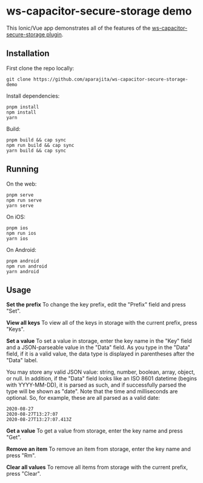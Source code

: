 # ws-capacitor-secure-storage demo

This Ionic/Vue app demonstrates all of the features of the [ws-capacitor-secure-storage plugin](https://github.com/aparajita/ws-capacitor-secure-storage).

## Installation

First clone the repo locally:

```shell
git clone https://github.com/aparajita/ws-capacitor-secure-storage-demo
```

Install dependencies:

```shell
pnpm install
npm install
yarn
```

Build:

```shell
pnpm build && cap sync
npm run build && cap sync
yarn build && cap sync
```

## Running

On the web:

```shell
pnpm serve
npm run serve
yarn serve
```

On iOS:

```shell
pnpm ios
npm run ios
yarn ios
```

On Android:

```shell
pnpm android
npm run android
yarn android
```

## Usage

**Set the prefix**
To change the key prefix, edit the "Prefix" field and press "Set".

**View all keys**
To view all of the keys in storage with the current prefix, press "Keys".

**Set a value**
To set a value in storage, enter the key name in the "Key" field and a JSON-parseable value in the "Data" field. As you type in the "Data" field, if it is a valid value, the data type is displayed in parentheses after the "Data" label.

You may store any valid JSON value: string, number, boolean, array, object, or null. In addition, if the "Data" field looks like an ISO 8601 datetime (begins with YYYY-MM-DD), it is parsed as such, and if successfully parsed the type will be shown as "date". Note that the time and milliseconds are optional. So, for example, these are all parsed as a valid date:

```
2020-08-27
2020-08-27T13:27:07
2020-08-27T13:27:07.413Z
```

**Get a value**
To get a value from storage, enter the key name and press "Get".

**Remove an item**
To remove an item from storage, enter the key name and press "Rm".

**Clear all values**
To remove all items from storage with the current prefix, press "Clear".

